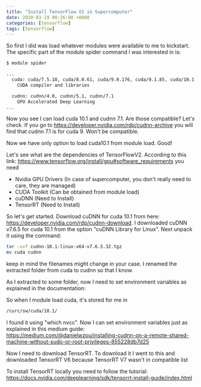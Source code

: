 ```yaml
---
title: "Install TensorFlow V2 in Supercomputer"
date: 2020-03-19 00:26:00 +0800
categories: [tensorflow]
tags: [tensorflow]
---
```


So first I did was load whatever modules were available to me to kickstart. The specific part of the module spider command I was interested in is:

```bash
$ module spider

...
  cuda: cuda/7.5.18, cuda/8.0.61, cuda/9.0.176, cuda/9.1.85, cuda/10.1
    CUDA compiler and libraries

  cudnn: cudnn/4.0, cudnn/5.1, cudnn/7.1
    GPU Accelerated Deep Learning
...
```

Now you see I can load cuda 10.1 and cudnn 7.1. Are those compatible? Let's check.  If you go to https://developer.nvidia.com/rdp/cudnn-archive you will find that cudnn 7.1 is for cuda 9. Won't be compatible. 

Now we have only option to load cuda10.1 from module load. Good!

Let's see what are the dependencies of TensorFlowV2. According to this link: https://www.tensorflow.org/install/gpu#software_requirements you need

- Nvidia GPU Drivers (In case of supercomputer, you don't really need to care, they are managed)
- CUDA Toolkit (Can be obtained from module load)
- cuDNN (Need to Install)
- TensorRT (Need to Install)

So let's get started. Download cuDNN for cuda 10.1 from here: https://developer.nvidia.com/rdp/cudnn-download. I downloaded cuDNN v7.6.5 for cuda 10.1 from the option "cuDNN Library for Linux". Next unpack it using the command: 

```bash
tar -xvf cudnn-10.1-linux-x64-v7.6.5.32.tgz
mv cuda cudnn
```

keep in mind the filenames might change in your case. I renamed the extracted folder from cuda to cudnn so that I know.

As I extracted to some folder, now I need to set environment variables as explained in the documentation:

So when I module load cuda, it's stored for me in 

```bash
/curc/sw/cuda/10.1/
```

I found it using "which nvcc". Now I can set environment variables just as explained in this medium guide: https://medium.com/@danielwzou/installing-cudnn-on-a-remote-shared-machine-without-sudo-or-root-privileges-855228db7d25

Now I need to download TensorRT. To download it I went to this and downloaded TensorRT V6 because TensorRT V7 wasn't in compatible list

To install TensorRT locally you need to follow the tutorial: https://docs.nvidia.com/deeplearning/sdk/tensorrt-install-guide/index.html

